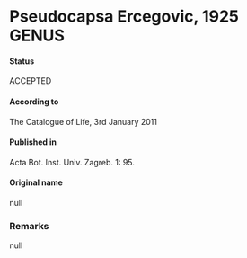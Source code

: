 # Pseudocapsa Ercegovic, 1925 GENUS

#### Status
ACCEPTED

#### According to
The Catalogue of Life, 3rd January 2011

#### Published in
Acta Bot. Inst. Univ. Zagreb. 1: 95.

#### Original name
null

### Remarks
null